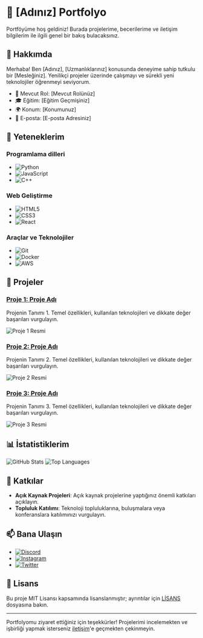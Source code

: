 # 🎨 [Adınız] Portfolyo

Portföyüme hoş geldiniz! Burada projelerime, becerilerime ve iletişim bilgilerim ile ilgili genel bir bakış bulacaksınız.

## 📌 Hakkımda

Merhaba! Ben [Adınız], [Uzmanlıklarınız] konusunda deneyime sahip tutkulu bir [Mesleğiniz]. Yenilikçi projeler üzerinde çalışmayı ve sürekli yeni teknolojiler öğrenmeyi seviyorum.

- 💼 Mevcut Rol: [Mevcut Rolünüz]
- 🎓 Eğitim: [Eğitim Geçmişiniz]
- 🌍 Konum: [Konumunuz]
- 📧 E-posta: [E-posta Adresiniz]

## 🚀 Yeteneklerim

### Programlama dilleri
- ![Python](https://img.shields.io/badge/-Python-3776AB?style=flat&logo=python&logoColor=white)
- ![JavaScript](https://img.shields.io/badge/-JavaScript-F7DF1E?style=flat&logo=javascript&logoColor=black)
- ![C++](https://img.shields.io/badge/-C++-00599C?style=flat&logo=c%2B%2B&logoColor=white)

### Web Geliştirme
- ![HTML5](https://img.shields.io/badge/-HTML5-E34F26?style=flat&logo=html5&logoColor=white)
- ![CSS3](https://img.shields.io/badge/-CSS3-1572B6?style=flat&logo=css3&logoColor=white)
- ![React](https://img.shields.io/badge/-React-61DAFB?style=flat&logo=react&logoColor=black)

### Araçlar ve Teknolojiler
- ![Git](https://img.shields.io/badge/-Git-F05032?style=flat&logo=git&logoColor=white)
- ![Docker](https://img.shields.io/badge/-Docker-2496ED?style=flat&logo=docker&logoColor=white)
- ![AWS](https://img.shields.io/badge/-AWS-232F3E?style=flat&logo=amazon-aws&logoColor=white)

## 📂 Projeler

### [Proje 1: Proje Adı](https://github.com/kullanıcıadın/proje1)
Projenin Tanımı 1. Temel özellikleri, kullanılan teknolojileri ve dikkate değer başarıları vurgulayın.

![Proje 1 Resmi](https://via.placeholder.com/800x400.png?text=Proje+1+Görüntüsü)

### [Proje 2: Proje Adı](https://github.com/kullanıcıadın/proje2)
Projenin Tanımı 2. Temel özellikleri, kullanılan teknolojileri ve dikkate değer başarıları vurgulayın.

![Proje 2 Resmi](https://via.placeholder.com/800x400.png?text=Proje+2+Görüntüsü)

### [Proje 3: Proje Adı](https://github.com/kullanıcıadın/proje3)
Projenin Tanımı 3. Temel özellikleri, kullanılan teknolojileri ve dikkate değer başarıları vurgulayın.

![Proje 3 Resmi](https://via.placeholder.com/800x400.png?text=Proje+3+Görüntüsü)

## 📊 İstatistiklerim

![GitHub Stats](https://github-readme-stats.vercel.app/api?username=yourusername&show_icons=true&theme=radical)
![Top Languages](https://github-readme-stats.vercel.app/api/top-langs/?username=yourusername&layout=compact&theme=radical)

## 🌱 Katkılar

- **Açık Kaynak Projeleri**: Açık kaynak projelerine yaptığınız önemli katkıları açıklayın.
- **Topluluk Katılımı**: Teknoloji topluluklarına, buluşmalara veya konferanslara katılımınızı vurgulayın.

## 📫 Bana Ulaşın

- [![Discord](https://img.shields.io/badge/-Discord-5865F2?style=flat&logo=discord&logoColor=white)](https://discordapp.com/users/yourusername)
- [![Instagram](https://img.shields.io/badge/-Instagram-E4405F?style=flat&logo=instagram&logoColor=white)](https://instagram.com/yourusername)
- [![Twitter](https://img.shields.io/badge/-Twitter-1DA1F2?style=flat&logo=twitter&logoColor=white)](https://twitter.com/yourusername)

## 📄 Lisans

Bu proje MIT Lisansı kapsamında lisanslanmıştır; ayrıntılar için [LİSANS](LİSANS) dosyasına bakın.

---

Portfolyomu ziyaret ettiğiniz için teşekkürler! Projelerimi incelemekten ve işbirliği yapmak isterseniz [iletişim](mailto:coresyt08@gmail.com)'e geçmekten çekinmeyin.

